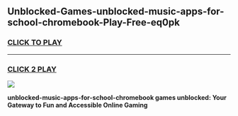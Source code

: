
## Unblocked-Games-unblocked-music-apps-for-school-chromebook-Play-Free-eq0pk
<h3>
<a href="https://premium76.site?title=unblocked-music-apps-for-school-chromebook&ref=18A1">CLICK TO PLAY</a></h3>
<hr>

<h3>
<a href="https://premium76.site?title=unblocked-music-apps-for-school-chromebook&ref=18A1">CLICK 2 PLAY</a>
  
</h3>

<a href="https://premium76.site?title=unblocked-music-apps-for-school-chromebook&ref=18A1"><img src="https://clearcache.store/games.png"></a>


**unblocked-music-apps-for-school-chromebook games unblocked: Your Gateway to Fun and Accessible Online Gaming**
